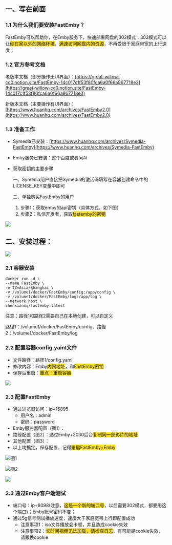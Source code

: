## 一、写在前面

### 1.1 为什么我们要安装FastEmby？

FastEmby可以帮助你，在Emby服务下，快速部署网盘的302模式；302模式可以让<font style="background-color:#FBDE28;">你在家以外的网络环境</font>，<font style="background-color:#FBDE28;">满速访问网盘内的资源</font>，不再受限于家庭带宽的上行速度；

### 1.2 官方参考文档

老版本文档（部分操作无UI界面）：[https://great-willow-cc0.notion.site/FastEmby-14c017c1f53f80fca6a0f66a967718e3](https://great-willow-cc0.notion.site/FastEmby-14c017c1f53f80fca6a0f66a967718e3)

新版本文档（主要操作有UI界面）：[https://www.huanhq.com/archives/FastEmby2.0](https://www.huanhq.com/archives/FastEmby2.0)

### 1.3 准备工作

- Symedia已安装：[https://www.huanhq.com/archives/Symedia-FastEmby](https://www.huanhq.com/archives/Symedia-FastEmby)
- Emby服务已安装：这个百度或者问AI
- 获取密钥的主要步骤

  一、Symedia用户直接把Symedia的激活码填写在容器创建命令中的LICENSE_KEY变量中即可

  二、单独购买FastEmby的用户

  1. 步骤1：获取emby的api密钥（具体方式，如下图）
  2. 步骤2：私信开发者，获取<font style="background-color:#FBDE28;">fastemby的密钥</font>

![](https://cdn.nlark.com/yuque/0/2025/png/8384795/1741787763914-b98eebf1-4640-492b-91f5-00e3e6bdfc3c.png)

## 二、安装过程：

![](https://cdn.nlark.com/yuque/0/2025/png/8384795/1741790956818-6e9859ef-5ff6-4826-8cb0-38ae0e0935d9.png)

### 2.1 容器安装

```plain
docker run -d \
--name FastEmby \
-e TZ=Asia/Shanghai \
-v /volume1/docker/FastEmby/config:/app/config \
-v /volume1/docker/FastEmby/log:/app/log \
--network host \
shenxianmq/fastemby:latest
```

注意：路径1和路径2需要自己在本地创建，可以自定义

路径1：/volume1/docker/FastEmby/config、路径2：/volume1/docker/FastEmby/log

### 2.2 配置容器config.yaml文件

- 文件路径：路径1/config.yaml
- 修改内容：<font style="color:rgb(32, 35, 43);background-color:rgb(243, 243, 244);">Emby</font><font style="background-color:rgb(253, 224, 71);">内网地址</font><font style="color:rgb(32, 35, 43);background-color:rgb(243, 243, 244);">，和</font><font style="color:rgb(32, 35, 43);background-color:#FBDE28;">FastEmby</font><font style="background-color:#FBDE28;">密钥</font>
- 保存后重启：<font style="background-color:#FBDE28;">重点！重启容器</font>

![](https://cdn.nlark.com/yuque/0/2025/png/8384795/1741789085222-8740375a-a3c7-4c2c-86a3-bc38e6f0cd51.png)

### 2.3 配置FastEmby

- 通过浏览器访问：ip+15895
  - 用户名：admin
  - 密码：password
- Emby服务器配置（图1）：
- 路径配置（图2）：通过Emby+3030后台<font style="background-color:#FBDE28;">复制同一部影片的地址</font>
- 其他配置（图3）：
- 以上均搞定，保存配置，记得<font style="background-color:#FBDE28;">重启FastEmby+Emby</font>

![图1](https://cdn.nlark.com/yuque/0/2025/png/8384795/1741789755600-342022c5-32b8-4f9d-a143-915acf1e99c2.png)

![图2](https://cdn.nlark.com/yuque/0/2025/png/8384795/1741790368578-cfff41c0-d762-4b89-98df-3dbe8fef8faa.png)

![](https://cdn.nlark.com/yuque/0/2025/png/8384795/1741790476963-b169c9b0-a515-4588-8064-c2539f026ce1.png)

### 2.3 通过Emby客户端测试

- 端口号：ip+8098(注意，<font style="background-color:#FBDE28;">这是一个新的端口号</font>，以后需要302模式，都要用这个端口)；Emby账号密码不变；
- 通过5g信号测试播放速度，速度大于家庭宽带上行即配置成功
  - 注意事项1：iso文件播放会卡顿，并且造成cookie失效
  - 注意事项2：<font style="background-color:#FBDE28;">长时间视频无法加载，请检查日志</font>，有可能是cookie失效，请跟换cookie
